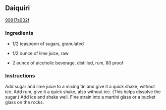 ## Daiquiri

[99817a632f](http://tastykitchen.com/recipes/drinks/daiquiri/)

### Ingredients

 - 1/2 teaspoon of sugars, granulated

 - 1/2 ounce of lime juice, raw

 - 2 ounce of alcoholic beverage, distilled, rum, 80 proof

### Instructions

Add sugar and lime juice to a mixing tin and give it a quick shake, without ice. Add rum, give it a quick shake, also without ice. (This helps dissolve the sugar.) Add ice and shake well. Fine strain into a martini glass or a bucket glass on the rocks.
